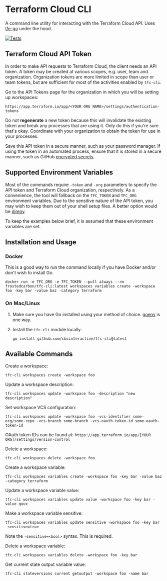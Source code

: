 # Terraform Cloud CLI

A command line utility for interacting with the Terraform Cloud API. Uses [tfe-go][] under the hood.

[![Tests](https://github.com/cbsinteractive/tfc-cli/actions/workflows/tests.yml/badge.svg)](https://github.com/cbsinteractive/tfc-cli/actions/workflows/tests.yml)

## Terraform Cloud API Token

In order to make API requests to Terraform Cloud, the client needs an API token. A token may be created at various scopes, e.g. user, team and organization. Organization tokens are more limited in scope than user or team tokens, but are sufficient for most of the activities enabled by `tfc-cli`.

Go to the API Tokens page for the organization in which you will be setting up workspaces:

`https://app.terraform.io/app/<YOUR ORG NAME>/settings/authentication-tokens`

Do not **regenerate** a new token because this will invalidate the existing token and break any processes that are using it. Only do this if you're sure that's okay. Coordinate with your organization to obtain the token for use in your processes.

Save this API token in a secure manner, such as your password manager. If using the token in an automated process, ensure that it is stored in a secure manner, such as GitHub [encrypted secrets][].

## Supported Environment Variables

Most of the commands require `-token` and `-org` parameters to specify the API token and Terraform Cloud organization, respectively. As a convenience, the tool will fallback on the `TFC_TOKEN` and `TFC_ORG` environment variables. Due to the sensitive nature of the API token, you may wish to keep them out of your shell setup files. A better option would be [direnv][].

To keep the examples below brief, it is assumed that these environment variables are set.

## Installation and Usage

### Docker

This is a good way to run the command locally if you have Docker and/or don't wish to install Go.

```shell
docker run -e TFC_ORG -e TFC_TOKEN --pull always --rm frostedcarbon/tfc-cli:latest workspaces variables create -workspace foo -key bar -value baz -category terraform
```

### On Mac/Linux

1. Make sure you have Go installed using your method of choice. [goenv][] is one way.

2. Install the `tfc-cli` module locally:

   ```shell
   go install github.com/cbsinteractive/tfc-cli@latest
   ```

## Available Commands

Create a workspace:

```shell
tfc-cli workspaces create -workspace foo
```

Update a workspace description:

```shell
tfc-cli workspaces update -workspace foo -description "new description"
```

Set workspace VCS configuration:

```shell
tfc-cli workspaces update -workspace foo -vcs-identifier some-org/some-repo -vcs-branch some-branch -vcs-oauth-token-id some-oauth-token-id
```

OAuth token IDs can be found at: `https://app.terraform.io/app/[YOUR ORG]/settings/version-control`

Delete a workspace:

```shell
tfc-cli workspaces delete -workspace foo
```

Create a workspace variable:

```shell
tfc-cli workspaces variables create -workspace foo -key bar -value baz -category terraform
```

Update a workspace variable value:

```shell
tfc-cli workspaces variables update value -workspace foo -key bar -value quux
```

Make a workspace variable sensitive:

```shell
tfc-cli workspaces variables update sensitive -workspace foo -key bar -sensitive=true
```

Note the `-sensitive=<bool>` syntax. This is required.

Delete a workspace variable:

```shell
tfc-cli workspaces variables delete -workspace foo -key bar
```

Get current state output variable value:

```shell
tfc-cli stateversions current getoutput -workspace foo -name bar
```

[direnv]: https://direnv.net/
[encrypted secrets]: https://docs.github.com/en/actions/security-guides/encrypted-secrets
[goenv]: https://github.com/syndbg/goenv
[tfe-go]: https://github.com/hashicorp/go-tfe

